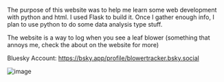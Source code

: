 The purpose of this website was to help me learn some web development with python and html. I used Flask to build it. Once I gather enough info, I plan to use python to do some data analysis type stuff.

The website is a way to log when you see a leaf blower (something that annoys me, check the about on the website for more)

Bluesky Account: https://bsky.app/profile/blowertracker.bsky.social


![image](https://github.com/user-attachments/assets/c1897ac6-9df0-4c13-9f78-72e1d4aeaeb5)
